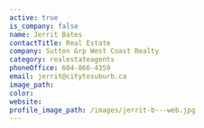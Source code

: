 ```yaml
---
active: true
is_company: false
name: Jerrit Bates
contactTitle: Real Estate
company: Sutton Grp West Coast Realty
category: realestateagents
phoneOffice: 604-866-4359
email: jerrit@citytosuburb.ca
image_path:
color:
website:
profile_image_path: /images/jerrit-b---web.jpg
---
```



